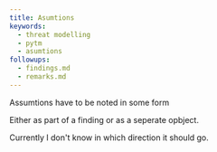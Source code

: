 ```yaml
---
title: Asumtions
keywords:
  - threat modelling
  - pytm 
  - asumtions
followups: 
  - findings.md
  - remarks.md
---
```


Assumtions have to be noted in some form

Either as part of a finding or as a seperate opbject.

Currently I don't know in which direction it should go.
